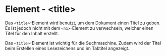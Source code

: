 # Element - &lt;title&gt;

Das `<title>`-Element wird benutzt, um dem Dokument einen Titel zu geben. Es ist jedoch nicht mit dem `<h1>`-Element zu verwechseln, welcher einen
Titel für den Inhalt erstellt.

Das `<title>`-Element ist wichtig für die Suchmaschine. Zudem wird der Titel beim Erstellen eines Lesezeichens und im Tabtitel angezeigt.
